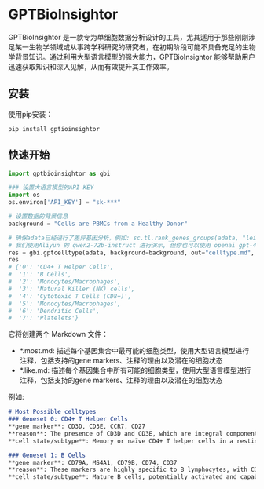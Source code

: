 # GPTBioInsightor

GPTBioInsightor 是一款专为单细胞数据分析设计的工具，尤其适用于那些刚刚涉足某一生物学领域或从事跨学科研究的研究者，在初期阶段可能不具备充足的生物学背景知识。通过利用大型语言模型的强大能力，GPTBioInsightor 能够帮助用户迅速获取知识和深入见解，从而有效提升其工作效率。

## 安装

使用pip安装：
```shell
pip install gptioinsightor
```

## 快速开始


```python
import gptbioinsightor as gbi 

### 设置大语言模型的API KEY
import os
os.environ['API_KEY'] = "sk-***"

# 设置数据的背景信息
background = "Cells are PBMCs from a Healthy Donor" 

# 确保adata已经进行了差异基因分析，例如: sc.tl.rank_genes_groups(adata, "leiden", method="wilcoxon")
# 我们使用Aliyun 的 qwen2-72b-instruct 进行演示, 但你也可以使用 openai gpt-4o
res = gbi.gptcelltype(adata, background=background, out="celltype.md", topgenes=15,provider="aliyun", model="qwen2-72b-instruct")
res
# {'0': 'CD4+ T Helper Cells',
#  '1': 'B Cells',
#  '2': 'Monocytes/Macrophages',
#  '3': 'Natural Killer (NK) cells',
#  '4': 'Cytotoxic T Cells (CD8+)',
#  '5': 'Monocytes/Macrophages',
#  '6': 'Dendritic Cells',
#  '7': 'Platelets'}
```

它将创建两个 Markdown 文件：
- *.most.md: 描述每个基因集合中最可能的细胞类型，使用大型语言模型进行注释，包括支持的gene markers、注释的理由以及潜在的细胞状态
- *.like.md: 描述每个基因集合中所有可能的细胞类型，使用大型语言模型进行注释，包括支持的gene markers、注释的理由以及潜在的细胞状态

例如:
```markdown
# Most Possible celltypes
### Geneset 0: CD4+ T Helper Cells
**gene marker**: CD3D, CD3E, CCR7, CD27
**reason**: The presence of CD3D and CD3E, which are integral components of the T-cell receptor complex, along with CCR7 and CD27, which are characteristic of naïve and central memory CD4+ T helper cells, strongly supports this cell type.
**cell state/subtype**: Memory or naïve CD4+ T helper cells in a resting or surveillance state, ready to respond to antigenic challenges.

### Geneset 1: B Cells
**gene marker**: CD79A, MS4A1, CD79B, CD74, CD37
**reason**: These markers are highly specific to B lymphocytes, with CD79A and CD79B being components of the B-cell receptor complex, MS4A1 (CD20) being a well-known B-cell marker, and CD74 and CD37 also being commonly expressed in B cells.
**cell state/subtype**: Mature B cells, potentially activated and capable of antigen presentation, indicated by the presence of HLA-DRA.

```

